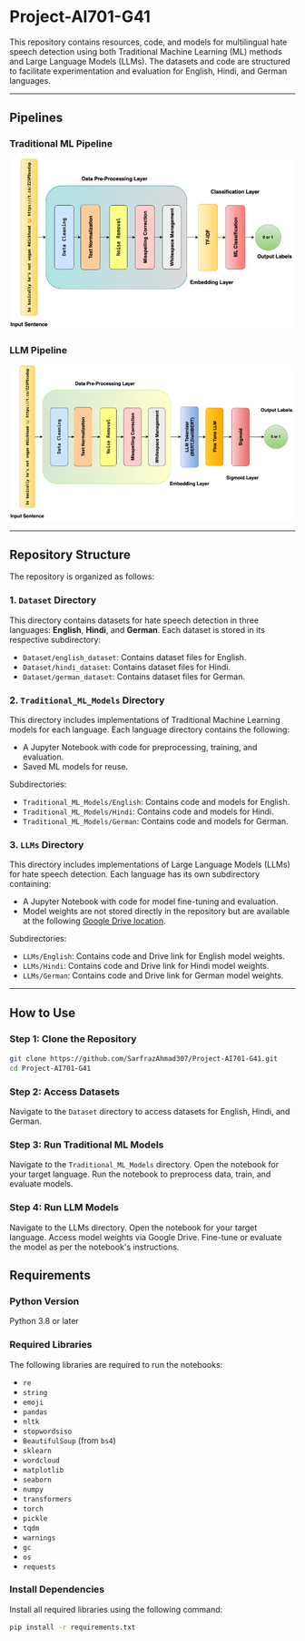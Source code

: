 # Project-AI701-G41

This repository contains resources, code, and models for multilingual hate speech detection using both Traditional Machine Learning (ML) methods and Large Language Models (LLMs). The datasets and code are structured to facilitate experimentation and evaluation for English, Hindi, and German languages.

---

## Pipelines

### Traditional ML Pipeline

![Traditional ML Pipeline](machine_learning_pipeline.png)

### LLM Pipeline

![LLM Pipeline](llm_pipeline.png)

---

## Repository Structure

The repository is organized as follows:

### 1. `Dataset` Directory

This directory contains datasets for hate speech detection in three languages: **English**, **Hindi**, and **German**. Each dataset is stored in its respective subdirectory:

- `Dataset/english_dataset`: Contains dataset files for English.
- `Dataset/hindi_dataset`: Contains dataset files for Hindi.
- `Dataset/german_dataset`: Contains dataset files for German.

### 2. `Traditional_ML_Models` Directory

This directory includes implementations of Traditional Machine Learning models for each language. Each language directory contains the following:

- A Jupyter Notebook with code for preprocessing, training, and evaluation.
- Saved ML models for reuse.

Subdirectories:

- `Traditional_ML_Models/English`: Contains code and models for English.
- `Traditional_ML_Models/Hindi`: Contains code and models for Hindi.
- `Traditional_ML_Models/German`: Contains code and models for German.

### 3. `LLMs` Directory

This directory includes implementations of Large Language Models (LLMs) for hate speech detection. Each language has its own subdirectory containing:

- A Jupyter Notebook with code for model fine-tuning and evaluation.
- Model weights are not stored directly in the repository but are available at the following [Google Drive location](https://drive.google.com/drive/folders/1qxuv-IRUKcmFs2TYAt6P3oO29bRVHWo7?usp=sharing).

Subdirectories:

- `LLMs/English`: Contains code and Drive link for English model weights.
- `LLMs/Hindi`: Contains code and Drive link for Hindi model weights.
- `LLMs/German`: Contains code and Drive link for German model weights.

---

## How to Use

### Step 1: Clone the Repository

```bash
git clone https://github.com/SarfrazAhmad307/Project-AI701-G41.git
cd Project-AI701-G41
```

### Step 2: Access Datasets

Navigate to the `Dataset` directory to access datasets for English, Hindi, and German.

### Step 3: Run Traditional ML Models

Navigate to the `Traditional_ML_Models` directory.
Open the notebook for your target language.
Run the notebook to preprocess data, train, and evaluate models.

### Step 4: Run LLM Models

Navigate to the LLMs directory.
Open the notebook for your target language.
Access model weights via Google Drive.
Fine-tune or evaluate the model as per the notebook's instructions.

## Requirements

### Python Version

Python 3.8 or later

### Required Libraries

The following libraries are required to run the notebooks:

- `re`
- `string`
- `emoji`
- `pandas`
- `nltk`
- `stopwordsiso`
- `BeautifulSoup` (from `bs4`)
- `sklearn`
- `wordcloud`
- `matplotlib`
- `seaborn`
- `numpy`
- `transformers`
- `torch`
- `pickle`
- `tqdm`
- `warnings`
- `gc`
- `os`
- `requests`

### Install Dependencies

Install all required libraries using the following command:

```bash
pip install -r requirements.txt
```
